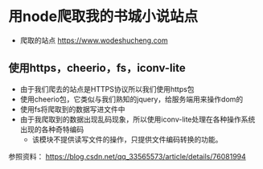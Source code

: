 # 用node爬取我的书城小说站点
 - 爬取的站点 https://www.wodeshucheng.com

 ## 使用https，cheerio，fs，iconv-lite
 - 由于我们爬去的站点是HTTPS协议所以我们使用https包
 - 使用cheerio包，它类似与我们熟知的jquery，给服务端用来操作dom的
 - 使用fs将爬取到的数据写进文件中
 - 由于我爬取到的数据出现乱码现象，所以使用iconv-lite处理在各种操作系统出现的各种奇特编码
   + 该模块不提供读写文件的操作，只提供文件编码转换的功能。

参照资料：
https://blog.csdn.net/qq_33565573/article/details/76081994
